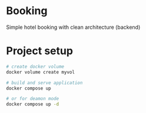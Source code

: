 # Booking
Simple hotel booking with clean architecture (backend)

# Project setup
```sh
# create docker volume
docker volume create myvol

# build and serve application
docker compose up

# or for deamon mode
docker compose up -d
```
